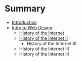 # Summary

* [Introduction](README.md)
* [Intro to Web Design](intro_to_web_design.md)
   * [History of the Internet](history_of_the_internet.md)
   * [History of the Internet II](history_of_the_internet_ii.md)
       * History of the Internet III
   * History of the Internet III
   * History of the Internet III

